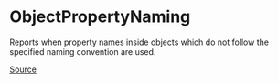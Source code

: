 # ObjectPropertyNaming

Reports when property names inside objects which do not follow the specified naming convention are used.


[Source](https://arturbosch.github.io/detekt/naming.html#objectpropertynaming)
